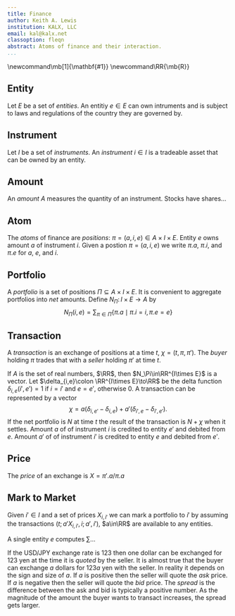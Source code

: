 ```yaml
---
title: Finance
author: Keith A. Lewis
institution: KALX, LLC
email: kal@kalx.net
classoption: fleqn
abstract: Atoms of finance and their interaction.
...
```


\newcommand\mb[1]{\mathbf{#1}}
\newcommand\RR{\mb{R}}

## Entity

Let $E$ be a set of _entities_. An entitiy $e\in E$ can own intruments and is subject to
laws and regulations of the country they are governed by.

## Instrument

Let $I$ be a set of _instruments_. An _instrument_ $i\in I$ is a tradeable asset that can be owned by an entity.

## Amount

An _amount_ $A$ measures the quantity of an instrument. Stocks have shares...

## Atom

The _atoms_ of finance are _positions_: $\pi = (a, i, e)\in A\times I\times E$.
Entity $e$ owns amount $a$ of instrument $i$.
Given a postion $\pi = (a, i, e)$ we write $\pi.a$, $\pi.i$, and $\pi.e$ for $a$, $e$, and $i$.

## Portfolio

A _portfolio_ is a set of positions $\Pi \subseteq A\times I\times E$.
It is convenient to aggregate portfolios into _net_ amounts.
Define $N_\Pi\colon I\times E\to A$ by
$$
	N_\Pi(i, e) = \sum_{\pi\in\Pi} \{\pi.a\mid \pi.i = i, \pi.e = e\}
$$

## Transaction

A _transaction_ is an exchange of positions at a time $t$, $\chi = (t, \pi, \pi')$.
The _buyer_ holding $\pi$ trades that with a _seller_ holding $\pi'$ at time $t$.

If $A$ is the set of real numbers, $\RR$, then $N_\Pi\in\RR^{I\times E}$ is a vector.
Let $\delta_{i,e}\colon \RR^{I\times E}\to\RR$ be the delta function
$\delta_{i,e}(i',e') = 1$ if $i = i'$ and $e = e'$, otherwise 0.
A transaction can be represented by a vector
$$
	\chi = a(\delta_{i,e'} - \delta_{i,e}) + a'(\delta_{i',e} - \delta_{i',e'}).
$$
If the net portfolio is $N$ at time $t$ the result of the transaction
is $N + \chi$ when it settles.
Amount $a$ of of instrument $i$ is credited to entity $e'$ and debited from $e$.
Amount $a'$ of of instrument $i'$ is credited to entity $e$ and debited from $e'$.

## Price

The _price_ of an exchange is $X = \pi'.a/\pi.a$ 

## Mark to Market

Given $i'\in I$ and a set of prices $X_{i,i'}$ we can mark a portfolio to $i'$
by assuming the transactions $(t; a'X_{i,i'}, i; a', i')$, $a\in\RR$
are available to any entities.

A single entity $e$ computes $\sum$...

If the USD/JPY exchange rate is $123$ then one dollar can be exchanged for 123 yen at
the time it is _quoted_ by the seller. It is almost true that the buyer
can exchange $a$ dollars for $123a$ yen with the seller. In reality it depends on
the sign and size of $a$. If $a$ is positive then the seller will quote
the _ask_ price. If $a$ is negative then the seller will quote the _bid_ price.
The _spread_ is the difference between the ask and bid is typically a positive number.
As the magnitude of the amount the buyer wants to transact increases, the spread gets larger.
